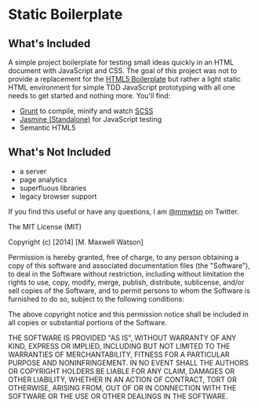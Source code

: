 # Static Boilerplate

## What's Included

A simple project boilerplate for testing small ideas quickly in an HTML document with JavaScript and CSS. The goal of this project was not to provide a replacement for the [HTML5 Boilerplate](https://github.com/h5bp/html5-boilerplate) but rather a light static HTML environment for simple TDD JavaScript prototyping with all one needs to get started and nothing more. You'll find:

- [Grunt](http://www.sinatrarb.com/) to compile, minify and watch [SCSS](http://sass-lang.com/)
- [Jasmine (Standalone)](https://github.com/pivotal/jasmine/) for JavaScript testing
- Semantic HTML5

## What's Not Included

- a server
- page analytics
- superfluous libraries
- legacy browser support

If you find this useful or have any questions, I am [@mmwtsn](https://twitter.com/mmwtsn) on Twitter.

The MIT License (MIT)

Copyright (c) [2014] [M. Maxwell Watson]

Permission is hereby granted, free of charge, to any person obtaining a copy
of this software and associated documentation files (the "Software"), to deal
in the Software without restriction, including without limitation the rights
to use, copy, modify, merge, publish, distribute, sublicense, and/or sell
copies of the Software, and to permit persons to whom the Software is
furnished to do so, subject to the following conditions:

The above copyright notice and this permission notice shall be included in all
copies or substantial portions of the Software.

THE SOFTWARE IS PROVIDED "AS IS", WITHOUT WARRANTY OF ANY KIND, EXPRESS OR
IMPLIED, INCLUDING BUT NOT LIMITED TO THE WARRANTIES OF MERCHANTABILITY,
FITNESS FOR A PARTICULAR PURPOSE AND NONINFRINGEMENT. IN NO EVENT SHALL THE
AUTHORS OR COPYRIGHT HOLDERS BE LIABLE FOR ANY CLAIM, DAMAGES OR OTHER
LIABILITY, WHETHER IN AN ACTION OF CONTRACT, TORT OR OTHERWISE, ARISING FROM,
OUT OF OR IN CONNECTION WITH THE SOFTWARE OR THE USE OR OTHER DEALINGS IN THE
SOFTWARE.
